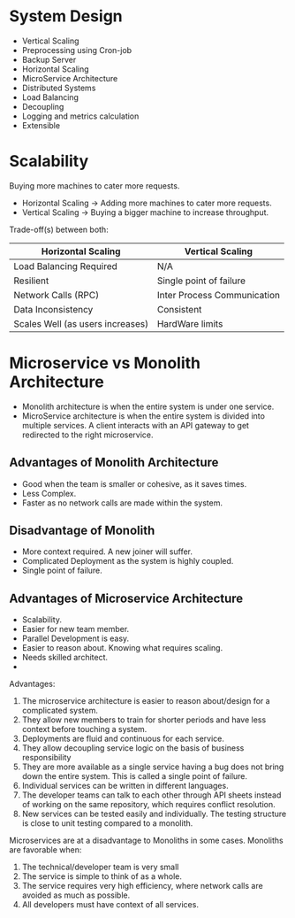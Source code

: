# System Design
 - Vertical Scaling
 - Preprocessing using Cron-job
 - Backup Server
 - Horizontal Scaling
 - MicroService Architecture
 - Distributed Systems
 - Load Balancing
 - Decoupling
 - Logging and metrics calculation
 - Extensible

# Scalability
Buying more machines to cater more requests.
 - Horizontal Scaling -> Adding more machines to cater more requests.
 - Vertical Scaling -> Buying a bigger machine to increase throughput.

Trade-off(s) between both:

| Horizontal Scaling               | Vertical Scaling            |
|----------------------------------|-----------------------------|
| Load Balancing Required          | N/A                         |
| Resilient                        | Single point of failure     |
| Network Calls (RPC)              | Inter Process Communication |
| Data Inconsistency               | Consistent                  |
| Scales Well (as users increases) | HardWare limits             |

# Microservice vs Monolith Architecture
 - Monolith architecture is when the entire system is under one service.
 - MicroService architecture is when the entire system is divided into multiple services. A client interacts with an
API gateway to get redirected to the right microservice.

## Advantages of Monolith Architecture
 - Good when the team is smaller or cohesive, as it saves times.
 - Less Complex.
 - Faster as no network calls are made within the system.

## Disadvantage of Monolith
 - More context required. A new joiner will suffer.
 - Complicated Deployment as the system is highly coupled.
 - Single point of failure.

## Advantages of Microservice Architecture
 - Scalability.
 - Easier for new team member.
 - Parallel Development is easy.
 - Easier to reason about. Knowing what requires scaling.
 - Needs skilled architect.
 - 

Advantages:

1) The microservice architecture is easier to reason about/design for a complicated system.
2) They allow new members to train for shorter periods and have less context before touching a system.
3) Deployments are fluid and continuous for each service.
4) They allow decoupling service logic on the basis of business responsibility
5) They are more available as a single service having a bug does not bring down the entire system. This is called a single point of failure.
6) Individual services can be written in different languages.
7) The developer teams can talk to each other through API sheets instead of working on the same repository, which requires conflict resolution.
8) New services can be tested easily and individually. The testing structure is close to unit testing compared to a monolith.

Microservices are at a disadvantage to Monoliths in some cases. Monoliths are favorable when:

1) The technical/developer team is very small
2) The service is simple to think of as a whole.
3) The service requires very high efficiency, where network calls are avoided as much as possible.
4) All developers must have context of all services.

